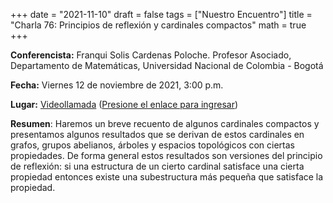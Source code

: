 +++
date      = "2021-11-10"
draft     = false
tags      = ["Nuestro Encuentro"]
title     = "Charla 76:  Principios de reflexión y cardinales compactos"
math      = true
+++

**Conferencista:**  Franqui Solis Cardenas Poloche.  Profesor Asociado, Departamento de Matemáticas, Universidad Nacional de Colombia - Bogotá

**Fecha:** Viernes 12 de noviembre de 2021, 3:00 p.m.

**Lugar:** [Videollamada](https://meet.google.com/izy-pzig-pbf)  ([Presione el enlace para ingresar](https://meet.google.com/izy-pzig-pbf))

**Resumen**: Haremos un breve recuento de algunos cardinales compactos y presentamos algunos resultados que se derivan de estos cardinales en  grafos, grupos abelianos, árboles y espacios topológicos  con ciertas propiedades. De forma general estos resultados son versiones del principio de reflexión: si una estructura de un cierto cardinal satisface una cierta propiedad entonces existe una subestructura más pequeña que satisface la propiedad. 
